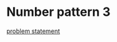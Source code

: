 # Number pattern 3
[problem statement](https://codezen.codingninjas.in/practice/8549/471/number-pattern-3)
